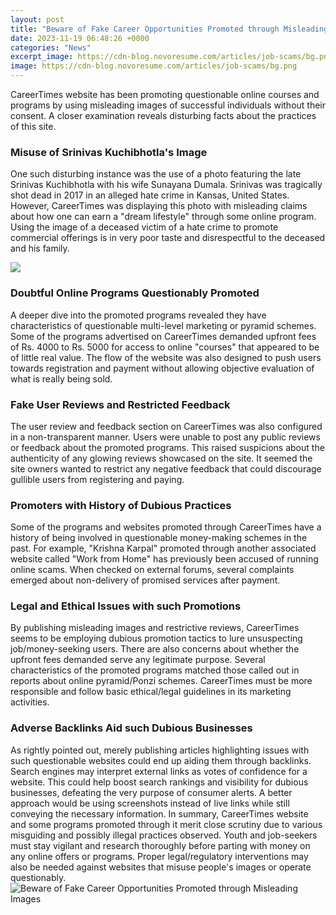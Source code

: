 ```yaml
---
layout: post
title: "Beware of Fake Career Opportunities Promoted through Misleading Images"
date: 2023-11-19 06:48:26 +0000
categories: "News"
excerpt_image: https://cdn-blog.novoresume.com/articles/job-scams/bg.png
image: https://cdn-blog.novoresume.com/articles/job-scams/bg.png
---
```


CareerTimes website has been promoting questionable online courses and programs by using misleading images of successful individuals without their consent. A closer examination reveals disturbing facts about the practices of this site.
### Misuse of Srinivas Kuchibhotla's Image  
One such disturbing instance was the use of a photo featuring the late Srinivas Kuchibhotla with his wife Sunayana Dumala. Srinivas was tragically shot dead in 2017 in an alleged hate crime in Kansas, United States. However, CareerTimes was displaying this photo with misleading claims about how one can earn a "dream lifestyle" through some online program. Using the image of a deceased victim of a hate crime to promote commercial offerings is in very poor taste and disrespectful to the deceased and his family. 

![](https://careerwise.co.za/wp-content/uploads/2020/03/Job-Scam.jpg)
### Doubtful Online Programs Questionably Promoted
A deeper dive into the promoted programs revealed they have characteristics of questionable multi-level marketing or pyramid schemes. Some of the programs advertised on CareerTimes demanded upfront fees of Rs. 4000 to Rs. 5000 for access to online "courses" that appeared to be of little real value. The flow of the website was also designed to push users towards registration and payment without allowing objective evaluation of what is really being sold. 
### Fake User Reviews and Restricted Feedback
The user review and feedback section on CareerTimes was also configured in a non-transparent manner. Users were unable to post any public reviews or feedback about the promoted programs. This raised suspicions about the authenticity of any glowing reviews showcased on the site. It seemed the site owners wanted to restrict any negative feedback that could discourage gullible users from registering and paying.
### Promoters with History of Dubious Practices 
Some of the programs and websites promoted through CareerTimes have a history of being involved in questionable money-making schemes in the past. For example, "Krishna Karpal" promoted through another associated website called "Work from Home" has previously been accused of running online scams. When checked on external forums, several complaints emerged about non-delivery of promised services after payment. 
### Legal and Ethical Issues with such Promotions
By publishing misleading images and restrictive reviews, CareerTimes seems to be employing dubious promotion tactics to lure unsuspecting job/money-seeking users. There are also concerns about whether the upfront fees demanded serve any legitimate purpose. Several characteristics of the promoted programs matched those called out in reports about online pyramid/Ponzi schemes. CareerTimes must be more responsible and follow basic ethical/legal guidelines in its marketing activities.
### Adverse Backlinks Aid such Dubious Businesses  
As rightly pointed out, merely publishing articles highlighting issues with such questionable websites could end up aiding them through backlinks. Search engines may interpret external links as votes of confidence for a website. This could help boost search rankings and visibility for dubious businesses, defeating the very purpose of consumer alerts. A better approach would be using screenshots instead of live links while still conveying the necessary information.
In summary, CareerTimes website and some programs promoted through it merit close scrutiny due to various misguiding and possibly illegal practices observed. Youth and job-seekers must stay vigilant and research thoroughly before parting with money on any online offers or programs. Proper legal/regulatory interventions may also be needed against websites that misuse people's images or operate questionably.
![Beware of Fake Career Opportunities Promoted through Misleading Images](https://cdn-blog.novoresume.com/articles/job-scams/bg.png)